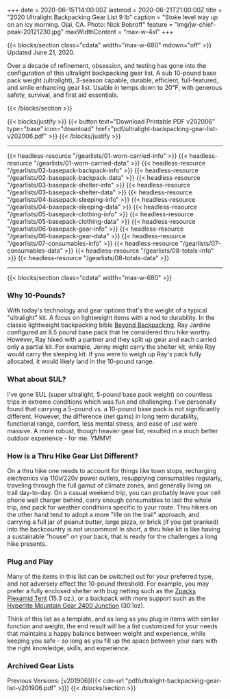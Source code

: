 +++
date = 2020-06-15T14:00:00Z
lastmod = 2020-06-21T21:00:00Z
title = "2020 Ultralight Backpacking Gear List 9 lb"
caption = "Stoke level way up on an icy morning. Ojai, CA. Photo: Nick Bobroff"
feature = "img/jw-chief-peak-20121230.jpg"
maxWidthContent = "max-w-4xl"
+++

{{< blocks/section class="cdata" width="max-w-680" mdown="off" >}}
<span class="text-raven-700" datetime="2020-06-21T21:00:00Z">Updated June 21, 2020.</span>
<p class="lead">Over a decade of refinement, obsession, and testing has gone into the configuration of this ultralight backpacking gear list. A sub 10-pound base pack weight (ultralight), 3-season capable, durable, efficient, full-featured, and smile enhancing gear list. Usable in temps down to 20&#8457;, with generous safety, survival, and first aid essentials.</p>
{{< /blocks/section >}}

{{< blocks/justify >}}
{{< button text="Download Printable PDF v202006" type="base" icon="download" href="pdf/ultralight-backpacking-gear-list-v202006.pdf" >}}
{{< /blocks/justify >}}

* * *

{{< headless-resource "/gearlists/01-worn-carried-info" >}}
{{< headless-resource "/gearlists/01-worn-carried-data" >}}
{{< headless-resource "/gearlists/02-basepack-backpack-info" >}}
{{< headless-resource "/gearlists/02-basepack-backpack-data" >}}
{{< headless-resource "/gearlists/03-basepack-shelter-info" >}}
{{< headless-resource "/gearlists/03-basepack-shelter-data" >}}
{{< headless-resource "/gearlists/04-basepack-sleeping-info" >}}
{{< headless-resource "/gearlists/04-basepack-sleeping-data" >}}
{{< headless-resource "/gearlists/05-basepack-clothing-info" >}}
{{< headless-resource "/gearlists/05-basepack-clothing-data" >}}
{{< headless-resource "/gearlists/06-basepack-gear-info" >}}
{{< headless-resource "/gearlists/06-basepack-gear-data" >}}
{{< headless-resource "/gearlists/07-consumables-info" >}}
{{< headless-resource "/gearlists/07-consumables-data" >}}
{{< headless-resource "/gearlists/08-totals-info" >}}
{{< headless-resource "/gearlists/08-totals-data" >}}

* * *

{{< blocks/section class="cdata" width="max-w-680" >}}
### Why 10-Pounds?

With today's technology and gear options that's the weight of a typical "ultralight" kit. A focus on lightweight items with a nod to durability. In the classic lightweight backpacking bible [Beyond Backpacking](https://www.amazon.com/dp/0963235931/?tag=ltrl-20), Ray Jardine configured an 8.5 pound base pack that he considered thru hike worthy. However, Ray hiked with a partner and they split up gear and each carried only a partial kit. For example, Jenny might carry the shelter kit, while Ray would carry the sleeping kit. If you were to weigh up Ray's pack fully allocated, it would likely land in the 10-pound range.

### What about SUL?

I've gone SUL (super ultralight, 5-pound base pack weight) on countless trips in extreme conditions which was fun and challenging. I've personally found that carrying a 5-pound vs. a 10-pound base pack is not significantly different. However, the difference (net gains) in long term durability, functional range, comfort, less mental stress, and ease of use were massive. A more robust, though heavier gear list, resulted in a much better outdoor experience - for me. YMMV!

### How is a Thru Hike Gear List Different?

On a thru hike one needs to account for things like town stops, recharging electronics via 110v/220v power outlets, resupplying consumables regularly, traveling through the full gamut of climate zones, and generally living on trail day-to-day. On a casual weekend trip, you can probably leave your cell phone wall charger behind, carry enough consumables to last the whole trip, and pack for weather conditions specific to your route. Thru hikers on the other hand tend to adopt a more "life on the trail" approach, and carrying a full jar of peanut butter, large pizza, or brick (if you get pranked) into the backcountry is not uncommon! In short, a thru hike kit is like having a sustainable "house" on your back, that is ready for the challenges a long hike presents.

### Plug and Play

Many of the items in this list can be switched out for your preferred type, and not adversely effect the 10-pound threshold. For example, you may prefer a fully enclosed shelter with bug netting such as the [Zpacks Plexamid Tent](https://zpacks.com/products/plexamid-tent?aff=37) (15.3 oz.), or a backpack with more support such as the [Hyperlite Mountain Gear 2400 Junction](https://www.hyperlitemountaingear.com/collections/packs/products/2400-junction) (30.1oz).

Think of this list as a template, and as long as you plug in items with similar function and weight, the end result will be a list customized for your needs that maintains a happy balance between weight and experience, while keeping you safe - so long as you fill up the space between your ears with the right knowledge, skills, and experience.

### Archived Gear Lists

Previous Versions: [v201906]({{< cdn-url "pdf/ultralight-backpacking-gear-list-v201906.pdf" >}})
{{< /blocks/section >}}
